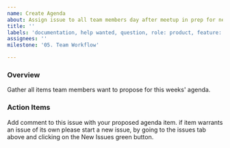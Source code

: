 ```yaml
---
name: Create Agenda
about: Assign issue to all team members day after meetup in prep for next meetup
title: ''
labels: 'documentation, help wanted, question, role: product, feature: agenda, s: PD team, complexity: small, size: 0.25pt'
assignees: ''
milestone: '05. Team Workflow'

---
```


### Overview

Gather all items team members want to propose for this weeks' agenda.

### Action Items

Add comment to this issue with your proposed agenda item. if item warrants an issue of its own please start a new issue, by going to the issues tab above and clicking on the New Issues green button.
